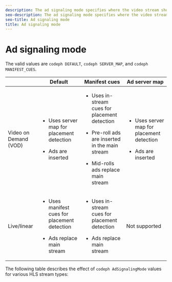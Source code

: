 ```yaml
---
description: The ad signaling mode specifies where the video stream should get advertising information.
seo-description: The ad signaling mode specifies where the video stream should get advertising information.
seo-title: Ad signaling mode
title: Ad signaling mode
---
```


# Ad signaling mode

The valid values are `codeph DEFAULT`, `codeph SERVER_MAP`, and `codeph MANIFEST_CUES`.

<table frame="all" colsep="1" rowsep="1" id="table_AdSignalingMode"> 
 <tgroup cols="4" colsep="1" rowsep="1" class="FormatA"> 
  <colspec colnum="1" colname="1" colwidth="1.00*" /> 
  <colspec colnum="2" colname="2" colwidth="1.87*" /> 
  <colspec colnum="3" colname="3" colwidth="2.55*" /> 
  <colspec colnum="4" colname="4" colwidth="2.50*" /> 
  <thead> 
   <tr rowsep="1"> 
    <th colname="1" class="entry"> </th> 
    <th colname="2" class="entry">Default</th> 
    <th colname="3" class="entry">Manifest cues</th> 
    <th colname="4" class="entry">Ad server map</th> 
   </tr> 
  </thead> 
  <tbody> 
   <tr rowsep="1"> 
    <td colname="1">Video on Demand (VOD)</td> 
    <td colname="2"> 
     <ul id="ul_E79DA79107364D0D8B46A1859CA75B5C"> 
      <li id="li_B259ED87743F463095071F58DC840E39"> <p>Uses server map for placement detection</p> </li> 
      <li id="li_8957E4151466467BA6C954E5010E34EA"> <p>Ads are inserted</p> </li> 
     </ul> </td> 
    <td colname="3"> 
     <ul id="ul_D462C76717D94DE09915BDF6E9B3FB68"> 
      <li id="li_FB46108F4AD9457D99D2618ABEF7DBD1"> <p>Uses in-stream cues for placement detection</p> </li> 
      <li id="li_C3F7FBB98F524CEF97D17318C292E9EA"> <p>Pre-roll ads are inserted in the main stream</p> </li> 
      <li id="li_A56E1545F84840DFA6D065DA60E98C31"> <p>Mid-rolls ads replace main stream</p> </li> 
     </ul> </td> 
    <td colname="4"> 
     <ul id="ul_F10192B1B6F745CBB0D4C1A6D52A57B4"> 
      <li id="li_2ADACF71FA5F4A08A00A3399F5593420"> <p>Uses server map for placement detection</p> </li> 
      <li id="li_1201085B9C554A4BBD471E7EB2E363AC"> <p>Ads are inserted</p> </li> 
     </ul> </td> 
   </tr> 
   <tr rowsep="0"> 
    <td colname="1">Live/linear</td> 
    <td colname="2"> 
     <ul id="ul_82AAC9EE056F49E999F809536A96C2F8"> 
      <li id="li_73BAD2BAA95F4592808B77F8DA436237"> <p>Uses manifest cues for placement detection</p> </li> 
      <li id="li_A97B6F61078D4149A984B2412021E103"> <p>Ads replace main stream</p> </li> 
     </ul> </td> 
    <td colname="3"> 
     <ul id="ul_CAED2D4F46334D76AE025482881BF843"> 
      <li id="li_A8023845A037482DBFDEF7EF247FECFD"> <p>Uses in-stream cues for placement detection</p> </li> 
      <li id="li_62A3CDAD249344EB89043B2AE0F4D7FF"> <p>Ads replace main stream</p> </li> 
     </ul> </td> 
    <td colname="4">Not supported</td> 
   </tr> 
  </tbody> 
 </tgroup> 
</table>

The following table describes the effect of `codeph AdSignalingMode` values for various HLS stream types:

